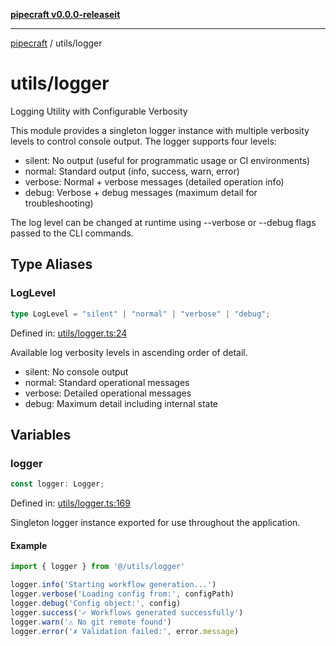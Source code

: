 [**pipecraft v0.0.0-releaseit**](../README.md)

***

[pipecraft](../README.md) / utils/logger

# utils/logger

Logging Utility with Configurable Verbosity

This module provides a singleton logger instance with multiple verbosity levels
to control console output. The logger supports four levels:
- silent: No output (useful for programmatic usage or CI environments)
- normal: Standard output (info, success, warn, error)
- verbose: Normal + verbose messages (detailed operation info)
- debug: Verbose + debug messages (maximum detail for troubleshooting)

The log level can be changed at runtime using --verbose or --debug flags
passed to the CLI commands.

## Type Aliases

### LogLevel

```ts
type LogLevel = "silent" | "normal" | "verbose" | "debug";
```

Defined in: [utils/logger.ts:24](https://github.com/jamesvillarrubia/pipecraft/blob/311b4e1840ae375ec42f3c283b86b8687af74f0e/src/utils/logger.ts#L24)

Available log verbosity levels in ascending order of detail.
- silent: No console output
- normal: Standard operational messages
- verbose: Detailed operational messages
- debug: Maximum detail including internal state

## Variables

### logger

```ts
const logger: Logger;
```

Defined in: [utils/logger.ts:169](https://github.com/jamesvillarrubia/pipecraft/blob/311b4e1840ae375ec42f3c283b86b8687af74f0e/src/utils/logger.ts#L169)

Singleton logger instance exported for use throughout the application.

#### Example

```typescript
import { logger } from '@/utils/logger'

logger.info('Starting workflow generation...')
logger.verbose('Loading config from:', configPath)
logger.debug('Config object:', config)
logger.success('✓ Workflows generated successfully')
logger.warn('⚠ No git remote found')
logger.error('✗ Validation failed:', error.message)
```
